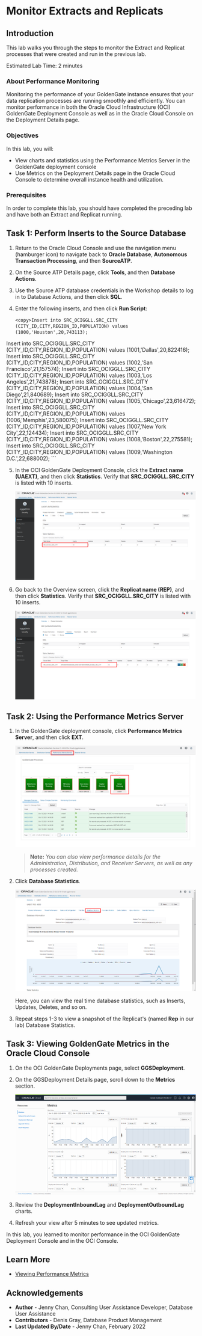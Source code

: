 # Monitor Extracts and Replicats

## Introduction

This lab walks you through the steps to monitor the Extract and Replicat processes that were created and run in the previous lab.

Estimated Lab Time: 2 minutes

### About Performance Monitoring

Monitoring the performance of your GoldenGate instance ensures that your data replication processes are running smoothly and efficiently. You can monitor performance in both the Oracle Cloud Infrastructure (OCI) GoldenGate Deployment Console as well as in the Oracle Cloud Console on the Deployment Details page.

### Objectives

In this lab, you will:
* View charts and statistics using the Performance Metrics Server in the GoldenGate deployment console
* Use Metrics on the Deployment Details page in the Oracle Cloud Console to determine overall instance health and utilization.

### Prerequisites

In order to complete this lab, you should have completed the preceding lab and have both an Extract and Replicat running.

## Task 1: Perform Inserts to the Source Database

1.  Return to the Oracle Cloud Console and use the navigation menu (hamburger icon) to navigate back to **Oracle Database**, **Autonomous Transaction Processing**, and then **SourceATP**.

2.  On the Source ATP Details page, click **Tools**, and then **Database Actions**.

3.  Use the Source ATP database credentials in the Workshop details to log in to Database Actions, and then click **SQL**.

4.  Enter the following inserts, and then click **Run Script**:

    ```
    <copy>Insert into SRC_OCIGGLL.SRC_CITY (CITY_ID,CITY,REGION_ID,POPULATION) values (1000,'Houston',20,743113);
Insert into SRC_OCIGGLL.SRC_CITY (CITY_ID,CITY,REGION_ID,POPULATION) values (1001,'Dallas',20,822416);
Insert into SRC_OCIGGLL.SRC_CITY (CITY_ID,CITY,REGION_ID,POPULATION) values (1002,'San Francisco',21,157574);
Insert into SRC_OCIGGLL.SRC_CITY (CITY_ID,CITY,REGION_ID,POPULATION) values (1003,'Los Angeles',21,743878);
Insert into SRC_OCIGGLL.SRC_CITY (CITY_ID,CITY,REGION_ID,POPULATION) values (1004,'San Diego',21,840689);
Insert into SRC_OCIGGLL.SRC_CITY (CITY_ID,CITY,REGION_ID,POPULATION) values (1005,'Chicago',23,616472);
Insert into SRC_OCIGGLL.SRC_CITY (CITY_ID,CITY,REGION_ID,POPULATION) values (1006,'Memphis',23,580075);
Insert into SRC_OCIGGLL.SRC_CITY (CITY_ID,CITY,REGION_ID,POPULATION) values (1007,'New York City',22,124434);
Insert into SRC_OCIGGLL.SRC_CITY (CITY_ID,CITY,REGION_ID,POPULATION) values (1008,'Boston',22,275581);
Insert into SRC_OCIGGLL.SRC_CITY (CITY_ID,CITY,REGION_ID,POPULATION) values (1009,'Washington D.C.',22,688002);</copy>
    ```

5.  In the OCI GoldenGate Deployment Console, click the **Extract name (UAEXT)**, and then click **Statistics**. Verify that **SRC\_OCIGGLL.SRC\_CITY** is listed with 10 inserts.

    ![Extract Process Information - Statistics](images/04-17.png " ")

6.  Go back to the Overview screen, click the **Replicat name (REP)**, and then click **Statistics**. Verify that **SRC\_OCIGGLL.SRC\_CITY** is listed with 10 inserts.

    ![Replicat Process Information - Statistics](images/01-06-rep-statistics.png " ")

## Task 2: Using the Performance Metrics Server

1.  In the GoldenGate deployment console, click **Performance Metrics Server**, and then click **EXT**.

    ![Performance Metrics Service page - EXT highlighted](images/05-01-perf-serv.png)

    > **Note:** *You can also view performance details for the Administration, Distribution, and Receiver Servers, as well as any processes created.*

2.  Click **Database Statistics**.

    ![Database Statistics page](images/05-03-db-stats.png)

    Here, you can view the real time database statistics, such as Inserts, Updates, Deletes, and so on.

4.  Repeat steps 1-3 to view a snapshot of the Replicat's (named **Rep** in our lab) Database Statistics.

## Task 3: Viewing GoldenGate Metrics in the Oracle Cloud Console

1.  On the OCI GoldenGate Deployments page, select **GGSDeployment**.

2.  On the GGSDeployment Details page, scroll down to the **Metrics** section.

    ![Metrics on Deployment Details page](images/05b-02-metrics.png)

3.  Review the **DeploymentInboundLag** and **DeploymentOutboundLag** charts.

4.  Refresh your view after 5 minutes to see updated metrics.

In this lab, you learned to monitor performance in the OCI GoldenGate Deployment Console and in the OCI Console.

## Learn More

* [Viewing Performance Metrics](https://docs.oracle.com/en/cloud/paas/goldengate-service/using/goldengate-deployment-console.html#GUID-A533E3ED-ADB9-42EE-A1FF-D3E6C5638DF3)

## Acknowledgements
* **Author** - Jenny Chan, Consulting User Assistance Developer, Database User Assistance
* **Contributors** -  Denis Gray, Database Product Management
* **Last Updated By/Date** - Jenny Chan, February 2022
